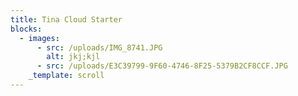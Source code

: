 ```yaml
---
title: Tina Cloud Starter
blocks:
  - images:
      - src: /uploads/IMG_8741.JPG
        alt: jkj;kjl
      - src: /uploads/E3C39799-9F60-4746-8F25-5379B2CF8CCF.JPG
    _template: scroll
---
```


